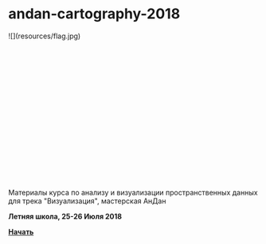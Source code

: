 # andan-cartography-2018

<div style="width:300px; height:300px">![](resources/flag.jpg)</div>

Материалы курса по анализу и визуализации пространственных данных для трека "Визуализация", мастерская АнДан

<b>Летняя школа, 25-26 Июля 2018</b>

<a href="https://alschel.github.io/andan-cartography-2018/"><b>Начать</b><a>
